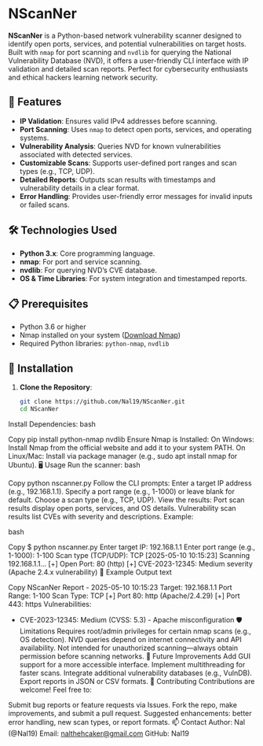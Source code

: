 # NScanNer

**NScanNer** is a Python-based network vulnerability scanner designed to identify open ports, services, and potential vulnerabilities on target hosts. Built with `nmap` for port scanning and `nvdlib` for querying the National Vulnerability Database (NVD), it offers a user-friendly CLI interface with IP validation and detailed scan reports. Perfect for cybersecurity enthusiasts and ethical hackers learning network security.

## 🌟 Features
- **IP Validation**: Ensures valid IPv4 addresses before scanning.
- **Port Scanning**: Uses `nmap` to detect open ports, services, and operating systems.
- **Vulnerability Analysis**: Queries NVD for known vulnerabilities associated with detected services.
- **Customizable Scans**: Supports user-defined port ranges and scan types (e.g., TCP, UDP).
- **Detailed Reports**: Outputs scan results with timestamps and vulnerability details in a clear format.
- **Error Handling**: Provides user-friendly error messages for invalid inputs or failed scans.

## 🛠️ Technologies Used
- **Python 3.x**: Core programming language.
- **nmap**: For port and service scanning.
- **nvdlib**: For querying NVD’s CVE database.
- **OS & Time Libraries**: For system integration and timestamped reports.

## 📋 Prerequisites
- Python 3.6 or higher
- Nmap installed on your system ([Download Nmap](https://nmap.org/download.html))
- Required Python libraries: `python-nmap`, `nvdlib`

## 🚀 Installation
1. **Clone the Repository**:
   ```bash
   git clone https://github.com/Nal19/NScanNer.git
   cd NScanNer
Install Dependencies:
bash

Copy
pip install python-nmap nvdlib
Ensure Nmap is Installed:
On Windows: Install Nmap from the official website and add it to your system PATH.
On Linux/Mac: Install via package manager (e.g., sudo apt install nmap for Ubuntu).
🖥️ Usage
Run the scanner:
bash

Copy
python nscanner.py
Follow the CLI prompts:
Enter a target IP address (e.g., 192.168.1.1).
Specify a port range (e.g., 1-1000) or leave blank for default.
Choose a scan type (e.g., TCP, UDP).
View the results:
Port scan results display open ports, services, and OS details.
Vulnerability scan results list CVEs with severity and descriptions.
Example:

bash

Copy
$ python nscanner.py
Enter target IP: 192.168.1.1
Enter port range (e.g., 1-1000): 1-100
Scan type (TCP/UDP): TCP
[2025-05-10 10:15:23] Scanning 192.168.1.1...
[+] Open Port: 80 (http)
[+] CVE-2023-12345: Medium severity (Apache 2.4.x vulnerability)
📝 Example Output
text

Copy
NScanNer Report - 2025-05-10 10:15:23
Target: 192.168.1.1
Port Range: 1-100
Scan Type: TCP
[+] Port 80: http (Apache/2.4.29)
[+] Port 443: https
Vulnerabilities:
- CVE-2023-12345: Medium (CVSS: 5.3) - Apache misconfiguration
🛡️ Limitations
Requires root/admin privileges for certain nmap scans (e.g., OS detection).
NVD queries depend on internet connectivity and API availability.
Not intended for unauthorized scanning—always obtain permission before scanning networks.
🔮 Future Improvements
Add GUI support for a more accessible interface.
Implement multithreading for faster scans.
Integrate additional vulnerability databases (e.g., VulnDB).
Export reports in JSON or CSV formats.
🤝 Contributing
Contributions are welcome! Feel free to:

Submit bug reports or feature requests via Issues.
Fork the repo, make improvements, and submit a pull request.
Suggested enhancements: better error handling, new scan types, or report formats.
📫 Contact
Author: Nal (@Nal19)
Email: nalthehcaker@gmail.com
GitHub: Nal19
